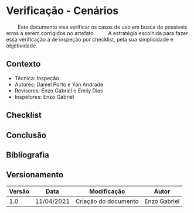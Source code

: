 # Verificação - Cenários

&emsp; &emsp;Este documento visa verificar os casos de uso em busca de possíveis erros a serem corrigidos no artefato.
&emsp; &emsp;A estratégia escolhida para fazer essa verificação a de inspeção por checklist, pela sua simplicidade e objetividade.

## Contexto
 - Técnica: Inspeção
 - Autores: Daniel Porto e Yan Andrade
 - Revisores: Enzo Gabriel e Emily Dias
 - Inspetores: Enzo Gabriel

## Checklist



## Conclusão

## Bibliografia

## Versionamento
| Versão | Data | Modificação | Autor |
|--|--|--|--|
| 1.0 | 11/04/2021 | Criação do documento | Enzo Gabriel |